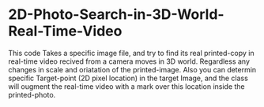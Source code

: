 # 2D-Photo-Search-in-3D-World-Real-Time-Video

This code Takes a specific image file, and try to find its real printed-copy in real-time video recived from a camera moves in 3D world. Regardless any changes in scale and oriatation of the printed-image.
Also you can determin specific Target-point (2D pixel location) in the target Image, and the class will ougment the real-time video with a mark over this location inside the printed-photo.
